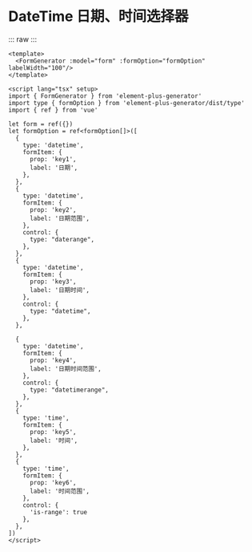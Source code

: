 <script setup>
import DateTime from './../../../element-plus-generator-demo/src/views/Control/components/DateTime.vue'
</script>

# DateTime 日期、时间选择器

<div class="code">

::: raw
<DateTime/>
:::

```vue
<template>
  <FormGenerator :model="form" :formOption="formOption" labelWidth="100"/>
</template>

<script lang="tsx" setup>
import { FormGenerator } from 'element-plus-generator'
import type { formOption } from 'element-plus-generator/dist/type'
import { ref } from 'vue'

let form = ref({})
let formOption = ref<formOption[]>([
  {
    type: 'datetime',
    formItem: {
      prop: 'key1',
      label: '日期',
    },
  },
  {
    type: 'datetime',
    formItem: {
      prop: 'key2',
      label: '日期范围',
    },
    control: {
      type: "daterange",
    },
  },
  {
    type: 'datetime',
    formItem: {
      prop: 'key3',
      label: '日期时间',
    },
    control: {
      type: "datetime",
    },
  },

  {
    type: 'datetime',
    formItem: {
      prop: 'key4',
      label: '日期时间范围',
    },
    control: {
      type: "datetimerange",
    },
  },
  {
    type: 'time',
    formItem: {
      prop: 'key5',
      label: '时间',
    },
  },
  {
    type: 'time',
    formItem: {
      prop: 'key6',
      label: '时间范围',
    },
    control: {
      'is-range': true
    },
  },
])
</script>
```

</div>